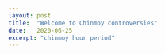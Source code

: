 ```yaml
---
layout: post
title:  "Welcome to Chinmoy controversies"
date:   2020-06-25
excerpt: "chinmoy hour period"
---
```


